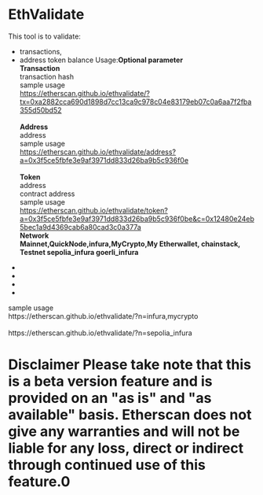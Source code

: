 # EthValidate
This tool is to validate: 
- transactions, 
- address token balance
Usage:<b>Optional parameter</b> 
<br><b>Transaction</b> 
<br> transaction hash
<br> sample usage <br>
https://etherscan.github.io/ethvalidate/?tx=0xa2882cca690d1898d7cc13ca9c978c04e83179eb07c0a6aa7f2fba355d50bd52<br>
 <br><b>Address</b>
<br> address <br>
sample usage <br>
https://etherscan.github.io/ethvalidate/address?a=0x3f5ce5fbfe3e9af3971dd833d26ba9b5c936f0e<br> <br><b>Token</b><br>address<br>contract address<br>
sample usage <br> https://etherscan.github.io/ethvalidate/token?a=0x3f5ce5fbfe3e9af3971dd833d26ba9b5c936f0be&c=0x12480e24eb5bec1a9d4369cab6a80cad3c0a377a
<br> <b>Network</b><br><b>Mainnet,QuickNode,infura,MyCrypto,My Etherwallet, chainstack, Testnet
sepolia_infura
goerli_infura <br>
<ul> <li> <br> 
</b> 
</li> <li>
</li> <li>
  </li>
<li>
</ul> sample usage
<br></b>https://etherscan.github.io/ethvalidate/?n=infura,mycrypto<b></br>
  </br>
</b>https://etherscan.github.io/ethvalidate/?n=sepolia_infura

# Disclaimer Please take note that this is a beta version feature and is provided on an "as is" and "as available" basis. Etherscan does not give any warranties and will not be liable for any loss, direct or indirect through continued use of this feature.0
